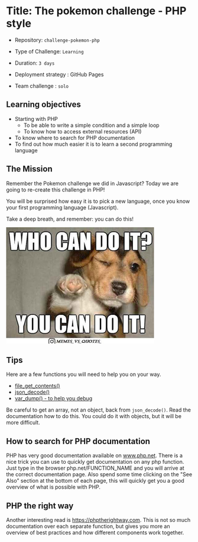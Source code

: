 # Title: The pokemon challenge - PHP style

- Repository: `challenge-pokemon-php`
- Type of Challenge: `Learning`
- Duration: `3 days`
- Deployment strategy : GitHub Pages
	
- Team challenge : `solo`

## Learning objectives
- Starting with PHP
    * To be able to write a simple condition and a simple loop
    * To know how to access external resources (API)
- To know where to search for PHP documentation
- To find out how much easier it is to learn a second programming language

## The Mission
Remember the Pokemon challenge we did in Javascript?
Today we are going to re-create this challenge in PHP!

You will be surprised how easy it is to pick a new  language, once you know your first programming language (Javascript).

Take a deep breath, and remember: you can do this!

![Timeline](youcandoit.jpg)

## Tips
Here are a few functions you will need to help you on your way.

- [file_get_contents()](http://php.net/file_get_contents) 
- [json_decode()](http://php.net/json_decode) 
- [var_dump() - to help you debug](http://php.net/var_dump) 

Be careful to get an array, not an object, back from `json_decode()`. Read the documentation how to do this.
You could do it with objects, but it will be more difficult.

## How to search for PHP documentation
PHP has very good documentation available on www.php.net. There is a nice trick you can use to quickly get documentation on any php function. Just type in the browser php.net/FUNCTION_NAME and you will arrive at the correct documentation page. Also spend some time clicking on the "See Also" section at the bottom of each page, this will quickly get you a good overview of what is possible with PHP.

## PHP the right way
Another interesting read is https://phptherightway.com. This is not so much documentation over each separate function, but gives you more an overview of best practices and how different components work together.
